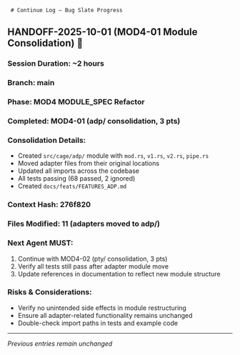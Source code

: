     # Continue Log – Bug Slate Progress

## HANDOFF-2025-10-01 (MOD4-01 Module Consolidation) 🚧

### Session Duration: ~2 hours
### Branch: main
### Phase: MOD4 MODULE_SPEC Refactor
### Completed: MOD4-01 (adp/ consolidation, 3 pts)

### Consolidation Details:
- Created `src/cage/adp/` module with `mod.rs`, `v1.rs`, `v2.rs`, `pipe.rs`
- Moved adapter files from their original locations
- Updated all imports across the codebase
- All tests passing (68 passed, 2 ignored)
- Created `docs/feats/FEATURES_ADP.md`

### Context Hash: 276f820
### Files Modified: 11 (adapters moved to adp/)

### Next Agent MUST:
1. Continue with MOD4-02 (pty/ consolidation, 3 pts)
2. Verify all tests still pass after adapter module move
3. Update references in documentation to reflect new module structure

### Risks & Considerations:
- Verify no unintended side effects in module restructuring
- Ensure all adapter-related functionality remains unchanged
- Double-check import paths in tests and example code

---

*Previous entries remain unchanged*
